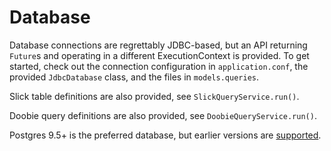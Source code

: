 # Database

Database connections are regrettably JDBC-based, but an API returning `Future`s and operating in a different ExecutionContext is provided. 
To get started, check out the connection configuration in `application.conf`, the provided `JdbcDatabase` class, and the files in `models.queries`. 

Slick table definitions are also provided, see `SlickQueryService.run()`.

Doobie query definitions are also provided, see `DoobieQueryService.run()`.

Postgres 9.5+ is the preferred database, but earlier versions are [supported](../troubleshooting.md).
